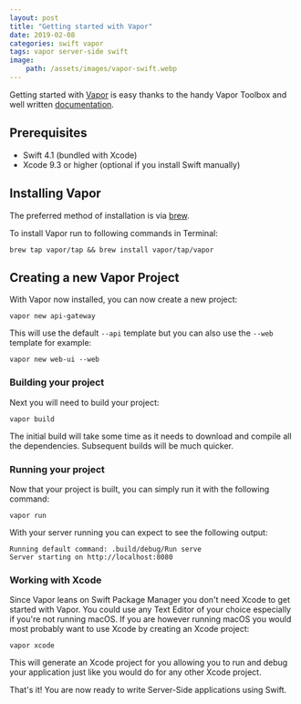 ```yaml
---
layout: post
title: "Getting started with Vapor"
date: 2019-02-08
categories: swift vapor
tags: vapor server-side swift
image:
    path: /assets/images/vapor-swift.webp
---
```


Getting started with [Vapor](https://vapor.codes) is easy thanks to the handy Vapor Toolbox and well written [documentation](https://docs.vapor.codes/3.0/).

## Prerequisites

* Swift 4.1 (bundled with Xcode)
* Xcode 9.3 or higher (optional if you install Swift manually)

## Installing Vapor

The preferred method of installation is via [brew](https://brew.sh/).

To install Vapor run to following commands in Terminal:

```shell
brew tap vapor/tap && brew install vapor/tap/vapor
```

## Creating a new Vapor Project

With Vapor now installed, you can now create a new project:

```shell
vapor new api-gateway
```

This will use the default `--api` template but you can also use the `--web` template for example:

```shell
vapor new web-ui --web
```

### Building your project

Next you will need to build your project:

```shell
vapor build
```

The initial build will take some time as it needs to download and compile all the dependencies. Subsequent builds will be much quicker.

### Running your project

Now that your project is built, you can simply run it with the following command:

```shell
vapor run
```

With your server running you can expect to see the following output:

```shell
Running default command: .build/debug/Run serve
Server starting on http://localhost:8080
```

### Working with Xcode

Since Vapor leans on Swift Package Manager you don't need Xcode to get started with Vapor. You could use any Text Editor of your choice especially if you're not running macOS. If you are however running macOS you would most probably want to use Xcode by creating an Xcode project:

```shell
vapor xcode
```

This will generate an Xcode project for you allowing you to run and debug your application just like you would do for any other Xcode project.

That's it! You are now ready to write Server-Side applications using Swift.


